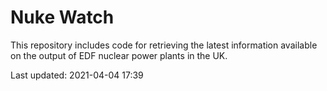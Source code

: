 # Nuke Watch

This repository includes code for retrieving the latest information available on the output of EDF nuclear power plants in the UK.

Last updated: 2021-04-04 17:39